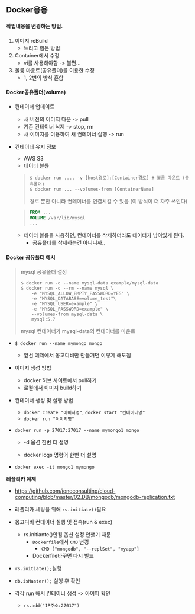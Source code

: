## Docker응용

#### 작업내용을 변경하는 방법.

1. 이미지 reBuild
   * 느리고 힘든 방법
2. Container에서 수정
   * vi를 사용해야함 -> 불편...
3. 볼륨 마운트(공유폴더)를 이용한 수정
   * 1, 2번의 방식 혼합



#### Docker공유폴더(volume)

* 컨테이너 업데이트
  * 새 버전의 이미지 다운 -> pull
  * 기존 컨테이너 삭제 -> stop, rm
  * 새 이미지를 이용하여 새 컨테이너 실행 -> run
* 컨테이너 유지 정보
  * AWS S3
  * 데이터 볼륨

  > ```shell
  > $ docker run .... -v [host경로]:[Container경로]	# 볼륨 마운트 (공유폴더)
  > $ docker rum ... --volumes-from [ContainerName]
  > ```
  >
  > 경로 뿐만 아니라 컨테이너를 연결시킬 수 있음 (이 방식이 더 자주 쓰인다)
  
  > ```dockerfile
  > FROM ...
  > VOLUME /var/lib/mysql
  > ...
  > ```
  
  * 데이터 볼륨을 사용하면, 컨테이너를 삭제하더라도 데이터가 남아있게 된다.
    * 공유폴더를 삭제하는건 아니니까..



#### Docker 공유폴더 예시

> mysql 공유폴더 설정
>
> ```shell
> $ docker run -d --name mysql-data example/mysql-data
> $ docker run -d --rm --name mysql \
>     -e "MYSQL_ALLOW_EMPTY_PASSWORD=YES" \
>     -e "MYSQL_DATABASE=volume_test"\
>     -e "MYSQL_USER=example" \
>     -e "MYSQL_PASSWORD=example" \
>     --volumes-from mysql-data \
>     mysql:5.7
> ```
>
> mysql 컨테이너가 mysql-data의 컨테이너를 마운트









* `$ docker run --name mymongo mongo`
  * 앞선 예제에서 몽고디비만 만들거면 이렇게 해도됨

* 이미지 생성 방법
  * docker 허브 사이트에서 pull하기
  * 로컬에서 이미지 build하기
* 컨테이너 생성 및 실행 방법
  * `docker create "이미지명"`, `docker start "컨테이너명"`
  * `docker run "이미지명"`



* `docker run -p 27017:27017 --name mymongo1 mongo`

  * -d 옵션 한번 더 설명

  * docker logs 명령어 한번 더 설명

* `docker exec -it mongo1 mymongo`



**레플리카 예제**

* https://github.com/joneconsulting/cloud-computing/blob/master/02.DB/mongodb/mongodb-replication.txt 

* 레플리카 세팅을 위해 `rs.initiate()`필요
* 몽고디비 컨테이너 실행 및 접속(run & exec)
  * rs.initiante()안됨 옵션 설정 안했기 때문
    * `Dockerfile`에서 `CMD` 변경
      * `CMD ["mongodb", "--replSet", "myapp"]`
    * Dockerfile바꾸면 다시 빌드
* `rs.initiate();`실행
* `db.isMaster();` 실행 후 확인
* 각각 run 해서 컨테이너 생성 -> 아이피 확인
  * `rs.add("IP주소:27017")`



